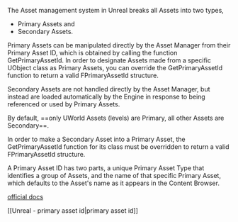 The Asset management system in Unreal breaks all Assets into two types, 
- Primary Assets and 
- Secondary Assets. 

Primary Assets can be manipulated directly by the Asset Manager from their Primary Asset ID, which is obtained by calling the function GetPrimaryAssetId. In order to designate Assets made from a specific UObject class as Primary Assets, you can override the GetPrimaryAssetId function to return a valid FPrimaryAssetId structure. 

Secondary Assets are not handled directly by the Asset Manager, but instead are loaded automatically by the Engine in response to being referenced or used by Primary Assets. 

By default, ==only UWorld Assets (levels) are Primary, all other Assets are Secondary==. 

In order to make a Secondary Asset into a Primary Asset, the GetPrimaryAssetId function for its class must be overridden to return a valid FPrimaryAssetId structure. 

A Primary Asset ID has two parts, a unique Primary Asset Type that identifies a group of Assets, and the name of that specific Primary Asset, which defaults to the Asset's name as it appears in the Content Browser.

[official docs](https://dev.epicgames.com/documentation/en-us/unreal-engine/asset-management-in-unreal-engine)

[[Unreal - primary asset id|primary asset id]]